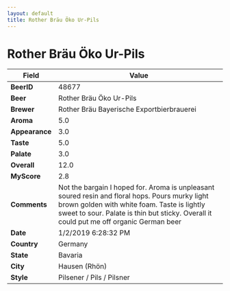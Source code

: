 ```yaml
---
layout: default
title: Rother Bräu Öko Ur-Pils
---
```


# Rother Bräu Öko Ur-Pils

| Field         | Value     |
|---------------|-----------|
| **BeerID** | 48677 |
| **Beer** | Rother Bräu Öko Ur-Pils |
| **Brewer** | Rother Bräu Bayerische Exportbierbrauerei |
| **Aroma** | 5.0 |
| **Appearance** | 3.0 |
| **Taste** | 5.0 |
| **Palate** | 3.0 |
| **Overall** | 12.0 |
| **MyScore** | 2.8 |
| **Comments** | Not the bargain I hoped for. Aroma is unpleasant soured resin and floral hops.  Pours murky light brown golden with white foam.  Taste is lightly sweet to sour. Palate is thin but sticky.  Overall it could put me off organic German beer |
| **Date** | 1/2/2019 6:28:32 PM |
| **Country** | Germany |
| **State** | Bavaria |
| **City** | Hausen &#40;Rhön&#41; |
| **Style** | Pilsener / Pils / Pilsner |
